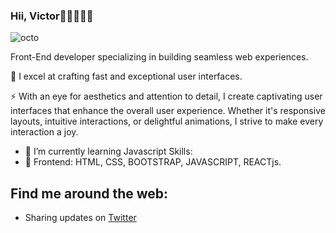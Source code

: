 ### Hii, Victor👋🏽👩🏾‍💻
![octo](https://github.com/ddddami/ddddami/assets/82976159/98ef782e-f332-4113-b581-46651d62f30c)

Front-End developer specializing in building seamless web experiences.

🚀 I excel at crafting fast and exceptional user interfaces.

⚡️ With an eye for aesthetics and attention to detail, I create captivating user interfaces that enhance the overall user experience. Whether it's responsive layouts, intuitive interactions, or delightful animations, I strive to make every interaction a joy.

- 🌱 I’m currently learning Javascript 
Skills: 
- 🎨 Frontend: HTML, CSS, BOOTSTRAP, JAVASCRIPT, REACTjs.

## Find me around the web:
- Sharing updates on [Twitter](https;//twitter.com/vviko-ko)
